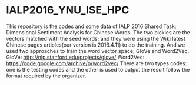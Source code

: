 # IALP2016_YNU_ISE_HPC
This repository is the codes and some data of IALP 2016 Shared Task: Dimensional Sentiment Analysis for Chinese Words. 
The two pickles are the vectors matched with the seed words; and they were using the Wiki latest Chinese pages articles(our version is 2016.4.11) to do the training.
And we used two approaches to train the word vector space, GloVe and Word2Vec. 
GloVe: http://nlp.stanford.edu/projects/glove/
Word2Vec: https://code.google.com/archive/p/word2vec/
There are two types codes: one is the testing codes and the other is used to output the result follow the format required by the organizer.